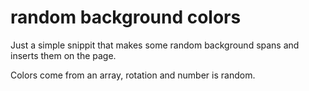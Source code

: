 random background colors
===
Just a simple snippit that makes some random background spans and inserts them on the page.

Colors come from an array, rotation and number is random. 
